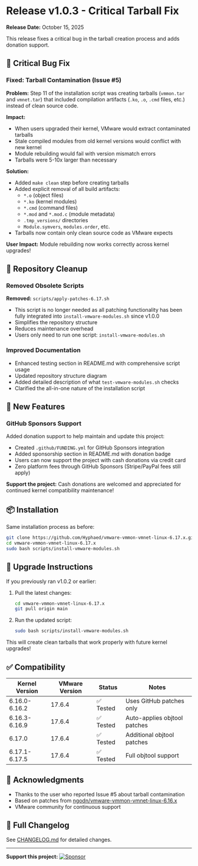 # Release v1.0.3 - Critical Tarball Fix

**Release Date:** October 15, 2025

This release fixes a critical bug in the tarball creation process and adds donation support.

## 🐛 Critical Bug Fix

### Fixed: Tarball Contamination (Issue #5)

**Problem:** Step 11 of the installation script was creating tarballs (`vmmon.tar` and `vmnet.tar`) that included compilation artifacts (`.ko`, `.o`, `.cmd` files, etc.) instead of clean source code.

**Impact:** 
- When users upgraded their kernel, VMware would extract contaminated tarballs
- Stale compiled modules from old kernel versions would conflict with new kernel
- Module rebuilding would fail with version mismatch errors
- Tarballs were 5-10x larger than necessary

**Solution:**
- Added `make clean` step before creating tarballs
- Added explicit removal of all build artifacts:
  - `*.o` (object files)
  - `*.ko` (kernel modules)
  - `*.cmd` (command files)
  - `*.mod` and `*.mod.c` (module metadata)
  - `.tmp_versions/` directories
  - `Module.symvers`, `modules.order`, etc.
- Tarballs now contain only clean source code as VMware expects

**User Impact:** Module rebuilding now works correctly across kernel upgrades!

## 🧹 Repository Cleanup

### Removed Obsolete Scripts

**Removed:** `scripts/apply-patches-6.17.sh`

- This script is no longer needed as all patching functionality has been fully integrated into `install-vmware-modules.sh` since v1.0.0
- Simplifies the repository structure
- Reduces maintenance overhead
- Users only need to run one script: `install-vmware-modules.sh`

### Improved Documentation

- Enhanced testing section in README.md with comprehensive script usage
- Updated repository structure diagram
- Added detailed description of what `test-vmware-modules.sh` checks
- Clarified the all-in-one nature of the installation script

## 💖 New Features

### GitHub Sponsors Support

Added donation support to help maintain and update this project:

- Created `.github/FUNDING.yml` for GitHub Sponsors integration
- Added sponsorship section in README.md with donation badge
- Users can now support the project with cash donations via credit card
- Zero platform fees through GitHub Sponsors (Stripe/PayPal fees still apply)

**Support the project:** Cash donations are welcomed and appreciated for continued kernel compatibility maintenance!

## 📦 Installation

Same installation process as before:

```bash
git clone https://github.com/Hyphaed/vmware-vmmon-vmnet-linux-6.17.x.git
cd vmware-vmmon-vmnet-linux-6.17.x
sudo bash scripts/install-vmware-modules.sh
```

## 🔄 Upgrade Instructions

If you previously ran v1.0.2 or earlier:

1. Pull the latest changes:
   ```bash
   cd vmware-vmmon-vmnet-linux-6.17.x
   git pull origin main
   ```

2. Run the updated script:
   ```bash
   sudo bash scripts/install-vmware-modules.sh
   ```

This will create clean tarballs that work properly with future kernel upgrades!

## ✅ Compatibility

| Kernel Version | VMware Version | Status | Notes |
|---------------|----------------|--------|-------|
| 6.16.0-6.16.2 | 17.6.4         | ✅ Tested | Uses GitHub patches only |
| 6.16.3-6.16.9 | 17.6.4         | ✅ Tested | Auto-applies objtool patches |
| 6.17.0        | 17.6.4         | ✅ Tested | Additional objtool patches |
| 6.17.1-6.17.5 | 17.6.4         | ✅ Tested | Full objtool support |

## 🙏 Acknowledgments

- Thanks to the user who reported Issue #5 about tarball contamination
- Based on patches from [ngodn/vmware-vmmon-vmnet-linux-6.16.x](https://github.com/ngodn/vmware-vmmon-vmnet-linux-6.16.x)
- VMware community for continuous support

## 📝 Full Changelog

See [CHANGELOG.md](CHANGELOG.md) for detailed changes.

---

**Support this project:** [![Sponsor](https://img.shields.io/badge/Sponsor-💖-ff69b4)](https://github.com/sponsors/Hyphaed)

